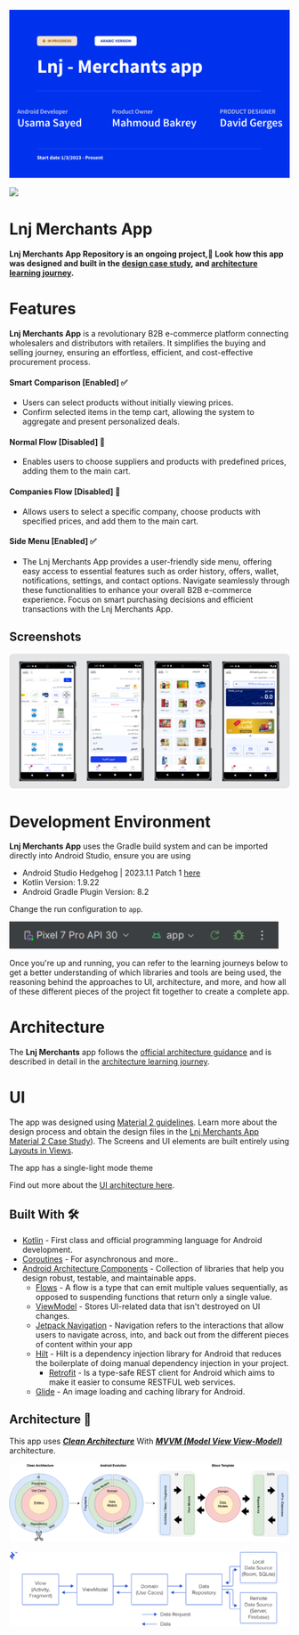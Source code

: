 ![Lnj B2B app](docs/images/lnj_b2b_spalsh.png "lnj b2b spalsh")

<a href="https://play.google.com/store/apps/details?id=com.sa.lnj"><img src="https://play.google.com/intl/en_us/badges/static/images/badges/en_badge_web_generic.png" height="70"></a>



Lnj Merchants App
==================

**Lnj Merchants App Repository is an ongoing project,🚧 Look how this app was designed and built in the [design case study](https://goo.gle/nia-figma](https://www.figma.com/file/IN2kItj0Uecjwguriit22U/LNJ---Merchant-App?type=design&mode=design&t=5RMadKxPufCaTTfp-1)), and [architecture learning journey](docs/ArchitectureLearningJourney.md).**

# Features

**Lnj Merchants App** is a revolutionary B2B e-commerce platform connecting wholesalers and distributors with retailers. It simplifies the buying and selling journey, ensuring an effortless, efficient, and cost-effective procurement process.

#### Smart Comparison [Enabled] ✅
- Users can select products without initially viewing prices.
- Confirm selected items in the temp cart, allowing the system to aggregate and present personalized deals.
#### Normal Flow [Disabled] 🚫
- Enables users to choose suppliers and products with predefined prices, adding them to the main cart.
#### Companies Flow [Disabled] 🚫
- Allows users to select a specific company, choose products with specified prices, and add them to the main cart.
#### Side Menu [Enabled] ✅
- The Lnj Merchants App provides a user-friendly side menu, offering easy access to essential features such as order history, offers, wallet, notifications, settings, and contact options. Navigate seamlessly through these functionalities to enhance your overall B2B e-commerce experience. Focus on smart purchasing decisions and efficient transactions with the Lnj Merchants App.

## Screenshots

![Screenshot showing Home screen, Smart screen, Cart screen and Product screen](docs/images/screenshot.jpg "Screenshot showing Home screen, Smart screen, Cart screen and Product screen")

# Development Environment

**Lnj Merchants App** uses the Gradle build system and can be imported directly into Android Studio, ensure you are using 
- Android Studio Hedgehog | 2023.1.1 Patch 1 [here](https://developer.android.com/studio/archive) 
- Kotlin Version: 1.9.22
- Android Gradle Plugin Version: 8.2

Change the run configuration to `app`.

![image](docs/images/configuration_to_app.PNG)

Once you're up and running, you can refer to the learning journeys below to get a better
understanding of which libraries and tools are being used, the reasoning behind the approaches to
UI, architecture, and more, and how all of these different pieces of the project fit
together to create a complete app.

# Architecture

The **Lnj Merchants** app follows the
[official architecture guidance](https://developer.android.com/topic/architecture) 
and is described in detail in the
[architecture learning journey](docs/ArchitectureLearningJourney.md).


# UI
The app was designed using [Material 2 guidelines](https://m2.material.io/). Learn more about the design process and 
obtain the design files in the [Lnj Merchants App Material 2 Case Study](https://www.figma.com/file/IN2kItj0Uecjwguriit22U/LNJ---Merchant-App?type=design&mode=design&t=5RMadKxPufCaTTfp-1)).
The Screens and UI elements are built entirely using [Layouts in Views](https://developer.android.com/develop/ui/views/layout/declaring-layout). 

The app has a single-light mode theme

Find out more about the [UI architecture here](docs/ArchitectureLearningJourney.md#ui-layer).

## Built With 🛠

- [Kotlin](https://kotlinlang.org/) - First class and official programming language for Android
  development.
- [Coroutines](https://kotlinlang.org/docs/reference/coroutines-overview.html) - For asynchronous
  and more..
- [Android Architecture Components](https://developer.android.com/topic/libraries/architecture) -
  Collection of libraries that help you design robust, testable, and maintainable apps.
    - [Flows](https://developer.android.com/kotlin/flow) - A flow is a type that can emit multiple
      values sequentially, as opposed to suspending functions that return only a single value.
    - [ViewModel](https://developer.android.com/topic/libraries/architecture/viewmodel) - Stores
      UI-related data that isn't destroyed on UI changes.
    - [Jetpack Navigation](https://developer.android.com/guide/navigation) - Navigation refers to
      the interactions that allow users to navigate across, into, and back out from the different
      pieces of content within your app
    - [Hilt](https://developer.android.com/training/dependency-injection/hilt-android) - Hilt is a
      dependency injection library for Android that reduces the boilerplate of doing manual
      dependency injection in your project.
        - [Retrofit](https://square.github.io/retrofit/) - Is a type-safe REST client for Android
          which
          aims to make it easier to consume RESTFUL web services.
    - [Glide](https://bumptech.github.io/glide/) - An image loading and caching library for Android.
      <br />

## Architecture 🗼

This app uses [***Clean Architecture***](https://developer.android.com/topic/architecture) With [
***MVVM (Model View
View-Model)***](https://developer.android.com/jetpack/docs/guide#recommended-app-arch) architecture.

![](docs/images/AndroidTemplate-CleanArchitecture.png)

![](docs/images/mvvm.webp)
